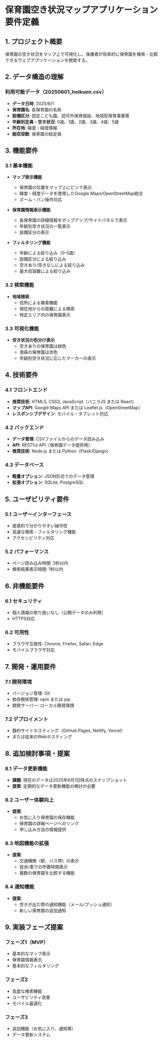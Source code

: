 # 保育園空き状況マップアプリケーション要件定義

## 1. プロジェクト概要
保育園の空き状況をマップ上で可視化し、保護者が効率的に保育園を検索・比較できるウェブアプリケーションを開発する。

## 2. データ構造の理解
### 利用可能データ（20250601_hoikuen.csv）
- **データ日時**: 2025/6/1
- **保育園名**: 各保育園の名称
- **設備区分**: 認定こども園、認可外保育施設、地域型保育事業等
- **年齢別定員・空き状況**: 0歳、1歳、2歳、3歳、4歳、5歳
- **所在地**: 緯度・経度情報
- **総収容数**: 保育園の総定員

## 3. 機能要件

### 3.1 基本機能
- **マップ表示機能**
  - 保育園の位置をマップ上にピンで表示
  - 緯度・経度データを使用したGoogle Maps/OpenStreetMap統合
  - ズーム・パン操作対応

- **保育園情報表示機能**
  - 各保育園の詳細情報をポップアップ/サイドパネルで表示
  - 年齢別空き状況の一覧表示
  - 設備区分の表示

- **フィルタリング機能**
  - 年齢による絞り込み（0-5歳）
  - 設備区分による絞り込み
  - 空きあり/空きなしによる絞り込み
  - 最大収容数による絞り込み

### 3.2 検索機能
- **地域検索**
  - 住所による検索機能
  - 現在地からの距離による検索
  - 特定エリア内の保育園表示

### 3.3 可視化機能
- **空き状況の色分け表示**
  - 空きありの保育園は緑色
  - 満員の保育園は赤色
  - 年齢別空き状況に応じたマーカーの表示

## 4. 技術要件

### 4.1 フロントエンド
- **推奨技術**: HTML5, CSS3, JavaScript（バニラJS または React）
- **マップAPI**: Google Maps API または Leaflet.js（OpenStreetMap）
- **レスポンシブデザイン**: モバイル・タブレット対応

### 4.2 バックエンド
- **データ管理**: CSVファイルからのデータ読み込み
- **API**: RESTful API（保育園データ提供用）
- **推奨技術**: Node.js または Python（Flask/Django）

### 4.3 データベース
- **軽量オプション**: JSON形式でのデータ管理
- **拡張オプション**: SQLite, PostgreSQL

## 5. ユーザビリティ要件

### 5.1 ユーザーインターフェース
- 直感的で分かりやすい操作性
- 高速な検索・フィルタリング機能
- アクセシビリティ対応

### 5.2 パフォーマンス
- ページ読み込み時間: 3秒以内
- 検索結果表示時間: 1秒以内

## 6. 非機能要件

### 6.1 セキュリティ
- 個人情報の取り扱いなし（公開データのみ利用）
- HTTPS対応

### 6.2 可用性
- ブラウザ互換性: Chrome, Firefox, Safari, Edge
- モバイルブラウザ対応

## 7. 開発・運用要件

### 7.1 開発環境
- バージョン管理: Git
- 依存関係管理: npm または pip
- 開発サーバー: ローカル開発環境

### 7.2 デプロイメント
- 静的サイトホスティング（GitHub Pages, Netlify, Vercel）
- または従来のWebホスティング

## 8. 追加検討事項・提案

### 8.1 データ更新機能
- **課題**: 現在のデータは2025年6月1日時点のスナップショット
- **提案**: 定期的なデータ更新機能の検討が必要

### 8.2 ユーザー体験向上
- **提案**: 
  - お気に入り保育園の保存機能
  - 保育園の詳細ページへのリンク
  - 申し込み方法の情報提供

### 8.3 地図機能の拡張
- **提案**:
  - 交通機関（駅、バス停）の表示
  - 徒歩/車での所要時間表示
  - 複数の保育園を比較する機能

### 8.4 通知機能
- **提案**:
  - 空きが出た際の通知機能（メール/プッシュ通知）
  - 新しい保育園の追加通知

## 9. 実装フェーズ提案

### フェーズ1（MVP）
- 基本的なマップ表示
- 保育園情報表示
- 基本的なフィルタリング

### フェーズ2
- 高度な検索機能
- ユーザビリティ改善
- モバイル最適化

### フェーズ3
- 追加機能（お気に入り、通知等）
- データ更新システム